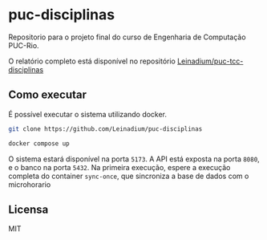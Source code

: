 # puc-disciplinas

Repositorio para o projeto final do curso de Engenharia de Computação PUC-Rio.

O relatório completo está disponível no repositório [Leinadium/puc-tcc-disciplinas](https://github.com/Leinadium/puc-disciplinas)

## Como executar

É possível executar o sistema utilizando docker.

```sh
git clone https://github.com/Leinadium/puc-disciplinas

docker compose up
```

O sistema estará disponível na porta `5173`. A API está exposta na porta `8080`, e o banco na porta `5432`. Na primeira execução, espere a execução completa do container `sync-once`, que sincroniza a base de dados com o microhorario

## Licensa

MIT